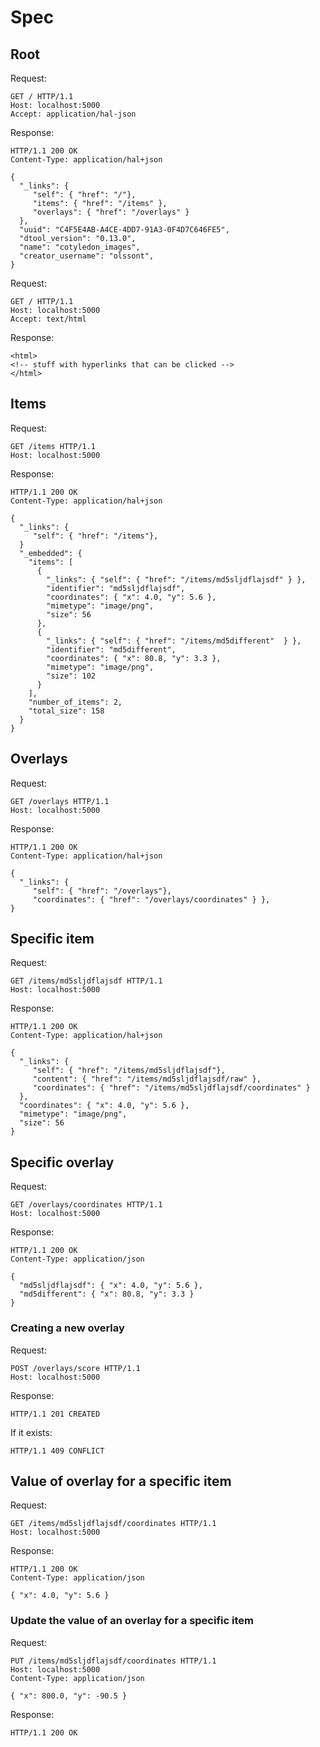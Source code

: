 # Spec

## Root

Request:

```
GET / HTTP/1.1
Host: localhost:5000
Accept: application/hal-json

```

Response:

```
HTTP/1.1 200 OK
Content-Type: application/hal+json

{
  "_links": {
     "self": { "href": "/"},
     "items": { "href": "/items" },
     "overlays": { "href": "/overlays" }
  },
  "uuid": "C4F5E4AB-A4CE-4DD7-91A3-0F4D7C646FE5",
  "dtool_version": "0.13.0",
  "name": "cotyledon_images",
  "creator_username": "olssont",
}
```

Request:

```
GET / HTTP/1.1
Host: localhost:5000
Accept: text/html

```

Response:

```
<html>
<!-- stuff with hyperlinks that can be clicked -->
</html>
```


## Items

Request:

```
GET /items HTTP/1.1
Host: localhost:5000
```

Response:

```
HTTP/1.1 200 OK
Content-Type: application/hal+json

{
  "_links": {
     "self": { "href": "/items"},
  }
  "_embedded": {
    "items": [
      {
        "_links": { "self": { "href": "/items/md5sljdflajsdf" } }, 
        "identifier": "md5sljdflajsdf",
        "coordinates": { "x": 4.0, "y": 5.6 },
        "mimetype": "image/png",
        "size": 56
      },
      {
        "_links": { "self": { "href": "/items/md5different"  } }, 
        "identifier": "md5different",
        "coordinates": { "x": 80.8, "y": 3.3 },
        "mimetype": "image/png",
        "size": 102
      }
    ],
    "number_of_items": 2,
    "total_size": 158
  } 
}
```

## Overlays

Request:

```
GET /overlays HTTP/1.1
Host: localhost:5000
```

Response:

```
HTTP/1.1 200 OK
Content-Type: application/hal+json

{
  "_links": {
     "self": { "href": "/overlays"},
     "coordinates": { "href": "/overlays/coordinates" } }, 
} 
```

## Specific item

Request:

```
GET /items/md5sljdflajsdf HTTP/1.1
Host: localhost:5000
```

Response:

```
HTTP/1.1 200 OK
Content-Type: application/hal+json

{
  "_links": {
     "self": { "href": "/items/md5sljdflajsdf"},
     "content": { "href": "/items/md5sljdflajsdf/raw" },
     "coordinates": { "href": "/items/md5sljdflajsdf/coordinates" }
  },
  "coordinates": { "x": 4.0, "y": 5.6 },
  "mimetype": "image/png",
  "size": 56
}
```

## Specific overlay

Request:

```
GET /overlays/coordinates HTTP/1.1
Host: localhost:5000
```

Response:

```
HTTP/1.1 200 OK
Content-Type: application/json

{
  "md5sljdflajsdf": { "x": 4.0, "y": 5.6 },
  "md5different": { "x": 80.8, "y": 3.3 }
} 
```


### Creating a new overlay

Request:

```
POST /overlays/score HTTP/1.1
Host: localhost:5000

```

Response:

```
HTTP/1.1 201 CREATED
```

If it exists:

```
HTTP/1.1 409 CONFLICT
```


## Value of overlay for a specific item

Request:

```
GET /items/md5sljdflajsdf/coordinates HTTP/1.1
Host: localhost:5000
```

Response:

```
HTTP/1.1 200 OK
Content-Type: application/json

{ "x": 4.0, "y": 5.6 }
```

### Update the value of an overlay for a specific item

Request:

```
PUT /items/md5sljdflajsdf/coordinates HTTP/1.1
Host: localhost:5000
Content-Type: application/json

{ "x": 800.0, "y": -90.5 }
```

Response:

```
HTTP/1.1 200 OK
```
